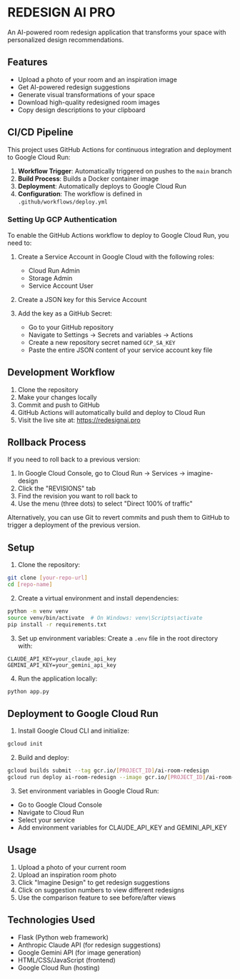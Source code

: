 # REDESIGN AI PRO

An AI-powered room redesign application that transforms your space with personalized design recommendations.

## Features

- Upload a photo of your room and an inspiration image
- Get AI-powered redesign suggestions
- Generate visual transformations of your space
- Download high-quality redesigned room images
- Copy design descriptions to your clipboard

## CI/CD Pipeline

This project uses GitHub Actions for continuous integration and deployment to Google Cloud Run:

1. **Workflow Trigger**: Automatically triggered on pushes to the `main` branch
2. **Build Process**: Builds a Docker container image
3. **Deployment**: Automatically deploys to Google Cloud Run
4. **Configuration**: The workflow is defined in `.github/workflows/deploy.yml`

### Setting Up GCP Authentication

To enable the GitHub Actions workflow to deploy to Google Cloud Run, you need to:

1. Create a Service Account in Google Cloud with the following roles:
   - Cloud Run Admin
   - Storage Admin
   - Service Account User

2. Create a JSON key for this Service Account

3. Add the key as a GitHub Secret:
   - Go to your GitHub repository 
   - Navigate to Settings → Secrets and variables → Actions
   - Create a new repository secret named `GCP_SA_KEY`
   - Paste the entire JSON content of your service account key file

## Development Workflow

1. Clone the repository
2. Make your changes locally
3. Commit and push to GitHub
4. GitHub Actions will automatically build and deploy to Cloud Run
5. Visit the live site at: https://redesignai.pro

## Rollback Process

If you need to roll back to a previous version:

1. In Google Cloud Console, go to Cloud Run → Services → imagine-design
2. Click the "REVISIONS" tab
3. Find the revision you want to roll back to
4. Use the menu (three dots) to select "Direct 100% of traffic"

Alternatively, you can use Git to revert commits and push them to GitHub to trigger a deployment of the previous version.

## Setup

1. Clone the repository:
```bash
git clone [your-repo-url]
cd [repo-name]
```

2. Create a virtual environment and install dependencies:
```bash
python -m venv venv
source venv/bin/activate  # On Windows: venv\Scripts\activate
pip install -r requirements.txt
```

3. Set up environment variables:
Create a `.env` file in the root directory with:
```
CLAUDE_API_KEY=your_claude_api_key
GEMINI_API_KEY=your_gemini_api_key
```

4. Run the application locally:
```bash
python app.py
```

## Deployment to Google Cloud Run

1. Install Google Cloud CLI and initialize:
```bash
gcloud init
```

2. Build and deploy:
```bash
gcloud builds submit --tag gcr.io/[PROJECT_ID]/ai-room-redesign
gcloud run deploy ai-room-redesign --image gcr.io/[PROJECT_ID]/ai-room-redesign --platform managed
```

3. Set environment variables in Google Cloud Run:
- Go to Google Cloud Console
- Navigate to Cloud Run
- Select your service
- Add environment variables for CLAUDE_API_KEY and GEMINI_API_KEY

## Usage

1. Upload a photo of your current room
2. Upload an inspiration room photo
3. Click "Imagine Design" to get redesign suggestions
4. Click on suggestion numbers to view different redesigns
5. Use the comparison feature to see before/after views

## Technologies Used

- Flask (Python web framework)
- Anthropic Claude API (for redesign suggestions)
- Google Gemini API (for image generation)
- HTML/CSS/JavaScript (frontend)
- Google Cloud Run (hosting) 